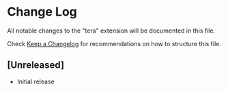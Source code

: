 # Change Log
All notable changes to the "tera" extension will be documented in this file.

Check [Keep a Changelog](http://keepachangelog.com/) for recommendations on how to structure this file.

## [Unreleased]
- Initial release